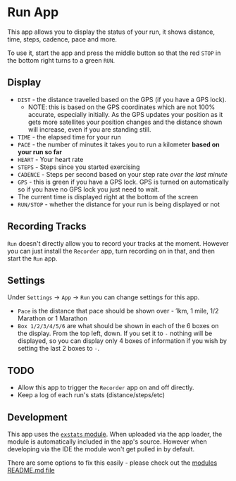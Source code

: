 # Run App

This app allows you to display the status of your run, it
shows distance, time, steps, cadence, pace and more.

To use it, start the app and press the middle button so that
the red `STOP` in the bottom right turns to a green `RUN`.

## Display

* `DIST` - the distance travelled based on the GPS (if you have a GPS lock).
  * NOTE: this is based on the GPS coordinates which are not 100% accurate, especially initially. As
  the GPS updates your position as it gets more satellites your position changes and the distance
  shown will increase, even if you are standing still.
* `TIME` - the elapsed time for your run
* `PACE` - the number of minutes it takes you to run a kilometer **based on your run so far**
* `HEART` - Your heart rate
* `STEPS` - Steps since you started exercising
* `CADENCE` - Steps per second based on your step rate *over the last minute*
* `GPS` - this is green if you have a GPS lock. GPS is turned on automatically
so if you have no GPS lock you just need to wait.
* The current time is displayed right at the bottom of the screen
* `RUN/STOP` - whether the distance for your run is being displayed or not

## Recording Tracks

`Run` doesn't directly allow you to record your tracks at the moment.
However you can just install the `Recorder` app, turn recording on in
that, and then start the `Run` app.

## Settings

Under `Settings` -> `App` -> `Run` you can change settings for this app.

* `Pace` is the distance that pace should be shown over - 1km, 1 mile, 1/2 Marathon or 1 Marathon
* `Box 1/2/3/4/5/6` are what should be shown in each of the 6 boxes on the display. From the top left, down.
  If you set it to `-` nothing will be displayed, so you can display only 4 boxes of information
  if you wish by setting the last 2 boxes to `-`.

## TODO

* Allow this app to trigger the `Recorder` app on and off directly.
* Keep a log of each run's stats (distance/steps/etc)

## Development

This app uses the [`exstats` module](/modules/exstats.js). When uploaded via the
app loader, the module is automatically included in the app's source. However
when developing via the IDE the module won't get pulled in by default.

There are some options to fix this easily - please check out the [modules README.md file](/modules/README.md)
